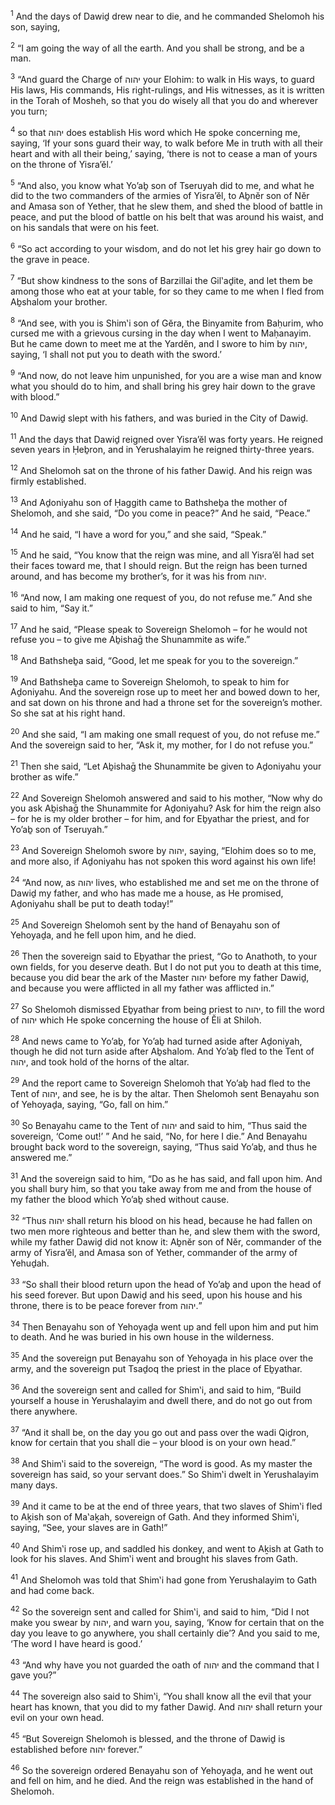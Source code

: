 <sup>1</sup> And the days of Dawiḏ drew near to die, and he commanded Shelomoh his son, saying,

<sup>2</sup> “I am going the way of all the earth. And you shall be strong, and be a man.

<sup>3</sup> “And guard the Charge of יהוה your Elohim: to walk in His ways, to guard His laws, His commands, His right-rulings, and His witnesses, as it is written in the Torah of Mosheh, so that you do wisely all that you do and wherever you turn;

<sup>4</sup> so that יהוה does establish His word which He spoke concerning me, saying, ‘If your sons guard their way, to walk before Me in truth with all their heart and with all their being,’ saying, ‘there is not to cease a man of yours on the throne of Yisra’ĕl.’

<sup>5</sup> “And also, you know what Yo’aḇ son of Tseruyah did to me, and what he did to the two commanders of the armies of Yisra’ĕl, to Aḇnĕr son of Nĕr and Amasa son of Yether, that he slew them, and shed the blood of battle in peace, and put the blood of battle on his belt that was around his waist, and on his sandals that were on his feet.

<sup>6</sup> “So act according to your wisdom, and do not let his grey hair go down to the grave in peace.

<sup>7</sup> “But show kindness to the sons of Barzillai the Gil‛aḏite, and let them be among those who eat at your table, for so they came to me when I fled from Aḇshalom your brother.

<sup>8</sup> “And see, with you is Shim‛i son of Gĕra, the Binyamite from Baḥurim, who cursed me with a grievous cursing in the day when I went to Maḥanayim. But he came down to meet me at the Yardĕn, and I swore to him by יהוה, saying, ‘I shall not put you to death with the sword.’

<sup>9</sup> “And now, do not leave him unpunished, for you are a wise man and know what you should do to him, and shall bring his grey hair down to the grave with blood.”

<sup>10</sup> And Dawiḏ slept with his fathers, and was buried in the City of Dawiḏ.

<sup>11</sup> And the days that Dawiḏ reigned over Yisra’ĕl was forty years. He reigned seven years in Ḥeḇron, and in Yerushalayim he reigned thirty-three years.

<sup>12</sup> And Shelomoh sat on the throne of his father Dawiḏ. And his reign was firmly established.

<sup>13</sup> And Aḏoniyahu son of Ḥaggith came to Bathsheḇa the mother of Shelomoh, and she said, “Do you come in peace?” And he said, “Peace.”

<sup>14</sup> And he said, “I have a word for you,” and she said, “Speak.”

<sup>15</sup> And he said, “You know that the reign was mine, and all Yisra’ĕl had set their faces toward me, that I should reign. But the reign has been turned around, and has become my brother’s, for it was his from יהוה.

<sup>16</sup> “And now, I am making one request of you, do not refuse me.” And she said to him, “Say it.”

<sup>17</sup> And he said, “Please speak to Sovereign Shelomoh – for he would not refuse you – to give me Aḇishaḡ the Shunammite as wife.”

<sup>18</sup> And Bathsheḇa said, “Good, let me speak for you to the sovereign.”

<sup>19</sup> And Bathsheḇa came to Sovereign Shelomoh, to speak to him for Aḏoniyahu. And the sovereign rose up to meet her and bowed down to her, and sat down on his throne and had a throne set for the sovereign’s mother. So she sat at his right hand.

<sup>20</sup> And she said, “I am making one small request of you, do not refuse me.” And the sovereign said to her, “Ask it, my mother, for I do not refuse you.”

<sup>21</sup> Then she said, “Let Aḇishaḡ the Shunammite be given to Aḏoniyahu your brother as wife.”

<sup>22</sup> And Sovereign Shelomoh answered and said to his mother, “Now why do you ask Aḇishaḡ the Shunammite for Aḏoniyahu? Ask for him the reign also – for he is my older brother – for him, and for Eḇyathar the priest, and for Yo’aḇ son of Tseruyah.”

<sup>23</sup> And Sovereign Shelomoh swore by יהוה, saying, “Elohim does so to me, and more also, if Aḏoniyahu has not spoken this word against his own life!

<sup>24</sup> “And now, as יהוה lives, who established me and set me on the throne of Dawiḏ my father, and who has made me a house, as He promised, Aḏoniyahu shall be put to death today!”

<sup>25</sup> And Sovereign Shelomoh sent by the hand of Benayahu son of Yehoyaḏa, and he fell upon him, and he died.

<sup>26</sup> Then the sovereign said to Eḇyathar the priest, “Go to Anathoth, to your own fields, for you deserve death. But I do not put you to death at this time, because you did bear the ark of the Master יהוה before my father Dawiḏ, and because you were afflicted in all my father was afflicted in.”

<sup>27</sup> So Shelomoh dismissed Eḇyathar from being priest to יהוה, to fill the word of יהוה which He spoke concerning the house of Ĕli at Shiloh.

<sup>28</sup> And news came to Yo’aḇ, for Yo’aḇ had turned aside after Aḏoniyah, though he did not turn aside after Aḇshalom. And Yo’aḇ fled to the Tent of יהוה, and took hold of the horns of the altar.

<sup>29</sup> And the report came to Sovereign Shelomoh that Yo’aḇ had fled to the Tent of יהוה, and see, he is by the altar. Then Shelomoh sent Benayahu son of Yehoyaḏa, saying, “Go, fall on him.”

<sup>30</sup> So Benayahu came to the Tent of יהוה and said to him, “Thus said the sovereign, ‘Come out!’ ” And he said, “No, for here I die.” And Benayahu brought back word to the sovereign, saying, “Thus said Yo’aḇ, and thus he answered me.”

<sup>31</sup> And the sovereign said to him, “Do as he has said, and fall upon him. And you shall bury him, so that you take away from me and from the house of my father the blood which Yo’aḇ shed without cause.

<sup>32</sup> “Thus יהוה shall return his blood on his head, because he had fallen on two men more righteous and better than he, and slew them with the sword, while my father Dawiḏ did not know it: Aḇnĕr son of Nĕr, commander of the army of Yisra’ĕl, and Amasa son of Yether, commander of the army of Yehuḏah.

<sup>33</sup> “So shall their blood return upon the head of Yo’aḇ and upon the head of his seed forever. But upon Dawiḏ and his seed, upon his house and his throne, there is to be peace forever from יהוה.”

<sup>34</sup> Then Benayahu son of Yehoyaḏa went up and fell upon him and put him to death. And he was buried in his own house in the wilderness.

<sup>35</sup> And the sovereign put Benayahu son of Yehoyaḏa in his place over the army, and the sovereign put Tsaḏoq the priest in the place of Eḇyathar.

<sup>36</sup> And the sovereign sent and called for Shim‛i, and said to him, “Build yourself a house in Yerushalayim and dwell there, and do not go out from there anywhere.

<sup>37</sup> “And it shall be, on the day you go out and pass over the wadi Qiḏron, know for certain that you shall die – your blood is on your own head.”

<sup>38</sup> And Shim‛i said to the sovereign, “The word is good. As my master the sovereign has said, so your servant does.” So Shim‛i dwelt in Yerushalayim many days.

<sup>39</sup> And it came to be at the end of three years, that two slaves of Shim‛i fled to Aḵish son of Ma‛aḵah, sovereign of Gath. And they informed Shim‛i, saying, “See, your slaves are in Gath!”

<sup>40</sup> And Shim‛i rose up, and saddled his donkey, and went to Aḵish at Gath to look for his slaves. And Shim‛i went and brought his slaves from Gath.

<sup>41</sup> And Shelomoh was told that Shim‛i had gone from Yerushalayim to Gath and had come back.

<sup>42</sup> So the sovereign sent and called for Shim‛i, and said to him, “Did I not make you swear by יהוה, and warn you, saying, ‘Know for certain that on the day you leave to go anywhere, you shall certainly die’? And you said to me, ‘The word I have heard is good.’

<sup>43</sup> “And why have you not guarded the oath of יהוה and the command that I gave you?”

<sup>44</sup> The sovereign also said to Shim‛i, “You shall know all the evil that your heart has known, that you did to my father Dawiḏ. And יהוה shall return your evil on your own head.

<sup>45</sup> “But Sovereign Shelomoh is blessed, and the throne of Dawiḏ is established before יהוה forever.”

<sup>46</sup> So the sovereign ordered Benayahu son of Yehoyaḏa, and he went out and fell on him, and he died. And the reign was established in the hand of Shelomoh.

